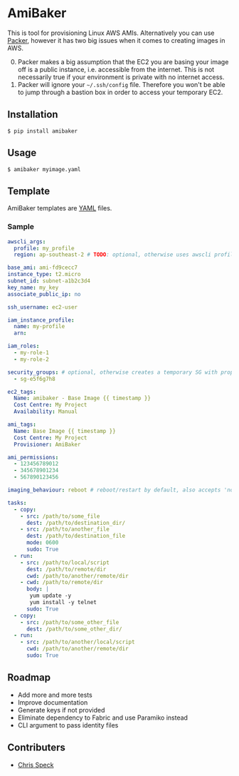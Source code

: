 # AmiBaker

This is tool for provisioning Linux AWS AMIs. Alternatively you can use [Packer](https://www.packer.io/), however it has two big issues when it comes to creating images in AWS.

0. Packer makes a big assumption that the EC2 you are basing your image off is a public instance, i.e. accessible from the internet. This is not necessarily true if your environment is private with no internet access.
0. Packer will ignore your `~/.ssh/config` file. Therefore you won't be able to jump through a bastion box in order to access your temporary EC2.

## Installation

```
$ pip install amibaker
```

## Usage
```
$ amibaker myimage.yaml
```

## Template
AmiBaker templates are [YAML](http://yaml.org/) files.

### Sample

```yaml
awscli_args:
  profile: my_profile
  region: ap-southeast-2 # TODO: optional, otherwise uses awscli profile region

base_ami: ami-fd9cecc7
instance_type: t2.micro
subnet_id: subnet-a1b2c3d4
key_name: my_key
associate_public_ip: no

ssh_username: ec2-user

iam_instance_profile:
  name: my-profile
  arn:

iam_roles:
  - my-role-1
  - my-role-2

security_groups: # optional, otherwise creates a temporary SG with proper rules
  - sg-e5f6g7h8

ec2_tags:
  Name: amibaker - Base Image {{ timestamp }}
  Cost Centre: My Project
  Availability: Manual

ami_tags:
  Name: Base Image {{ timestamp }}
  Cost Centre: My Project
  Provisioner: AmiBaker

ami_permissions:
  - 123456789012
  - 345678901234
  - 567890123456

imaging_behaviour: reboot # reboot/restart by default, also accepts 'none' and 'stop'

tasks:
  - copy:
    - src: /path/to/some_file
      dest: /path/to/destination_dir/
    - src: /path/to/another_file
      dest: /path/to/destination_file
      mode: 0600
      sudo: True
  - run:
    - src: /path/to/local/script
      dest: /path/to/remote/dir
      cwd: /path/to/another/remote/dir
    - cwd: /path/to/remote/dir
      body: |
       yum update -y
       yum install -y telnet
      sudo: True
  - copy:
    - src: /path/to/some_other_file
      dest: /path/to/some_other_dir/
  - run:
    - src: /path/to/another/local/script
      cwd: /path/to/another/remote/dir
      sudo: True
```

## Roadmap
* Add more and more tests
* Improve documentation
* Generate keys if not provided
* Eliminate dependency to Fabric and use Paramiko instead
* CLI argument to pass identity files

## Contributers
* [Chris Speck](https://github.com/cgspeck)
